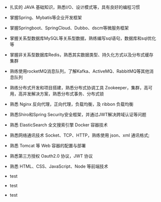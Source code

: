 - 扎实的 JAVA 基础知识，熟悉I/O、设计模式等，具有良好的编程习惯
- 掌握Spring、Mybatis等企业开发框架
- 掌握Springboot、SpringCloud、Dubbo、dscm等微服务框架
- 掌握关系型数据库MySQL等关系型数据，熟练编写sql语句，数据库和sql优化等
- 掌握非关系型数据库Redis，熟悉其实数据类型、持久化方式以及分布式缓存集群
- 熟练使用rocketMQ消息队列，了解Kafka、ActiveMQ、RabbitMQ等其他消息队列
- 熟练分布式开发和项目搭建，熟悉分布式协调工具 Zookeeper，集群，高可用，高并发解决方案，熟悉分布式事务、分布式锁
- 熟悉 Nginx 反向代理，正向代理，负载均衡，及 ribbon 负载均衡
- 熟悉Shiro和Spring Security安全框架，并通过JWT解决跨域认证等问题
- 熟悉 ElasticSearch 全文搜索引擎 Docker 容器技术
- 熟悉网络通讯技术 Socket、TCP、HTTP，熟练使用 json、xml 通讯格式;
- 熟悉 Tomcat 等 Web 容器的配置与部署
- 熟悉第三方授权 Oauth2.0 协议，JWT 协议
- 熟悉 HTML、CSS、JavaScript、Node 等前端技术

- test

- test

- test